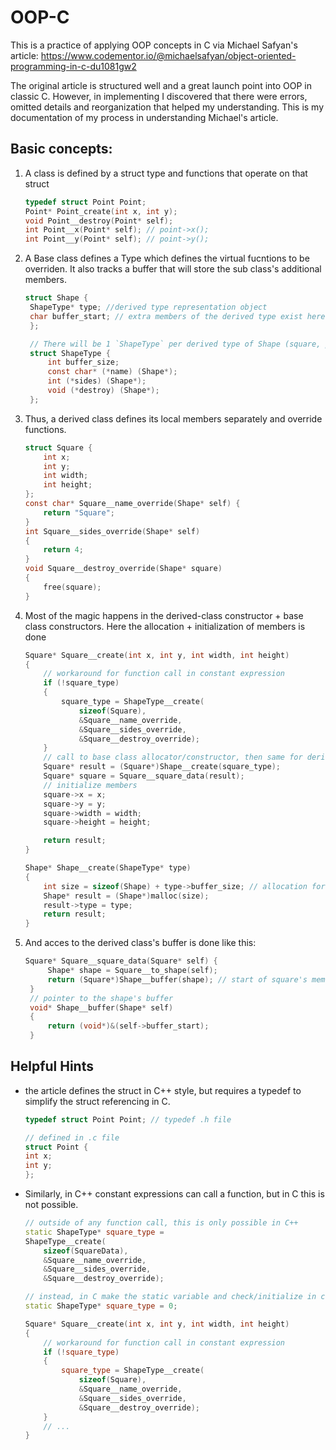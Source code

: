 # OOP-C

This is a practice of applying OOP concepts in C via Michael Safyan's article:
https://www.codementor.io/@michaelsafyan/object-oriented-programming-in-c-du1081gw2

The original article is structured well and a great launch point into OOP in classic C. However, in implementing I discovered that there were errors, omitted details and reorganization that helped my understanding. This is my documentation of my process in understanding Michael's article.

## Basic concepts:
1. A class is defined by a struct type and functions that operate on that struct
    ```c
    typedef struct Point Point;
    Point* Point_create(int x, int y);
    void Point__destroy(Point* self);
    int Point__x(Point* self); // point->x();
    int Point__y(Point* self); // point->y();
    ```
2. A Base class defines a Type which defines the virtual fucntions to be overriden. It also tracks a buffer that will store the sub class's additional members.
   ```c
   struct Shape {
	ShapeType* type; //derived type representation object
	char buffer_start; // extra members of the derived type exist here
    };

    // There will be 1 `ShapeType` per derived type of Shape (square, pentagon...)
    struct ShapeType {
        int buffer_size;
        const char* (*name) (Shape*);
        int (*sides) (Shape*);
        void (*destroy) (Shape*);
    };
   ```
3. Thus, a derived class defines its local members separately and override functions. 
    ```c
    struct Square {
        int x;
        int y;
        int width;
        int height;
    };
    const char* Square__name_override(Shape* self) {
        return "Square";
    }
    int Square__sides_override(Shape* self)
    {
        return 4;
    }
    void Square__destroy_override(Shape* square)
    {
        free(square);
    }
    ```
4. Most of the magic happens in the derived-class constructor + base class constructors. Here the allocation + initialization of members is done
    ```c
    Square* Square__create(int x, int y, int width, int height)
    {
        // workaround for function call in constant expression
        if (!square_type)
        {
            square_type = ShapeType__create(
                sizeof(Square),
                &Square__name_override,
                &Square__sides_override,
                &Square__destroy_override);
        }
        // call to base class allocator/constructor, then same for derived class
        Square* result = (Square*)Shape__create(square_type);
        Square* square = Square__square_data(result);
        // initialize members
        square->x = x;
        square->y = y;
        square->width = width;
        square->height = height;

        return result;
    }

    Shape* Shape__create(ShapeType* type)
    {
        int size = sizeof(Shape) + type->buffer_size; // allocation for type + extra buffer size from derived type
        Shape* result = (Shape*)malloc(size);
        result->type = type;
        return result;
    }
    ```
5. And acces to the derived class's buffer is done like this:
   ```c
   Square* Square__square_data(Square* self) {
        Shape* shape = Square__to_shape(self);
        return (Square*)Shape__buffer(shape); // start of square's members
    }
    // pointer to the shape's buffer
    void* Shape__buffer(Shape* self)
    {
        return (void*)&(self->buffer_start);
    }
   ```


## Helpful Hints
- the article defines the struct in C++ style, but requires a typedef to simplify the struct referencing in C.
    ```c
    typedef struct Point Point; // typedef .h file
    
    // defined in .c file
    struct Point {
    int x;
    int y;
    };
    ```

- Similarly, in C++ constant expressions can call a function, but in C this is not possible.
    ```cpp
    // outside of any function call, this is only possible in C++
    static ShapeType* square_type =
    ShapeType__create(
        sizeof(SquareData),
        &Square__name_override,
        &Square__sides_override,
        &Square__destroy_override); 

    // instead, in C make the static variable and check/initialize in class constructor
    static ShapeType* square_type = 0;

    Square* Square__create(int x, int y, int width, int height)
    {
        // workaround for function call in constant expression
        if (!square_type)
        {
            square_type = ShapeType__create(
                sizeof(Square),
                &Square__name_override,
                &Square__sides_override,
                &Square__destroy_override);
        }
        // ...
    }

    ```